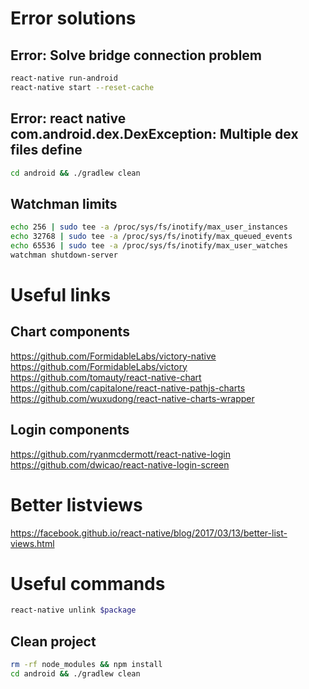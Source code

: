 # Error solutions

## Error: Solve bridge connection problem
```bash
react-native run-android
react-native start --reset-cache
```

## Error: react native com.android.dex.DexException: Multiple dex files define
```bash
cd android && ./gradlew clean
```

## Watchman limits
```bash
echo 256 | sudo tee -a /proc/sys/fs/inotify/max_user_instances
echo 32768 | sudo tee -a /proc/sys/fs/inotify/max_queued_events
echo 65536 | sudo tee -a /proc/sys/fs/inotify/max_user_watches
watchman shutdown-server
```

# Useful links
## Chart components
https://github.com/FormidableLabs/victory-native
https://github.com/FormidableLabs/victory
https://github.com/tomauty/react-native-chart
https://github.com/capitalone/react-native-pathjs-charts
https://github.com/wuxudong/react-native-charts-wrapper

## Login components
https://github.com/ryanmcdermott/react-native-login
https://github.com/dwicao/react-native-login-screen

# Better listviews
https://facebook.github.io/react-native/blog/2017/03/13/better-list-views.html

# Useful commands
```bash
react-native unlink $package
```

## Clean project
```bash
rm -rf node_modules && npm install
cd android && ./gradlew clean
```
